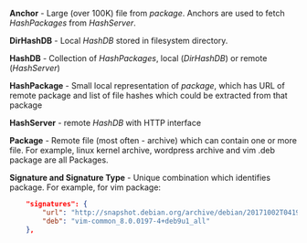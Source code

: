 **Anchor** - Large (over 100K) file from *package*. Anchors are used to fetch *HashPackages* from *HashServer*.

**DirHashDB** - Local *HashDB* stored in filesystem directory.

**HashDB** - Collection of *HashPackages*, local (*DirHashDB*) or remote (*HashServer*)

**HashPackage** - Small local representation of *package*, which has URL of remote package and list of file hashes which could be extracted from that package

**HashServer** - remote *HashDB* with HTTP interface

**Package** - Remote file (most often - archive) which can contain one or more file. For example, linux kernel archive, wordpress archive and vim .deb package are all Packages. 

**Signature and Signature Type** - Unique combination which identifies package. For example, for vim package:
```json
    "signatures": {
        "url": "http://snapshot.debian.org/archive/debian/20171002T041924Z/pool/main/v/vim/vim-common_8.0.0197-4+deb9u1_all.deb",
        "deb": "vim-common_8.0.0197-4+deb9u1_all"
    },
```


